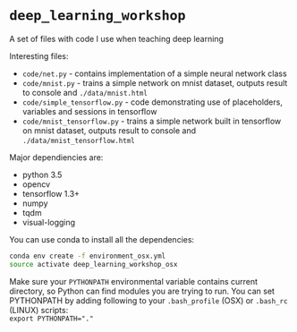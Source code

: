 # `deep_learning_workshop`

A set of files with code I use when teaching deep learning

Interesting files:  
- `code/net.py` - contains implementation of a simple neural network class  
- `code/mnist.py` - trains a simple network on mnist dataset, outputs result to console and `./data/mnist.html`  
- `code/simple_tensorflow.py` - code demonstrating use of placeholders, variables and sessions in tensorflow  
- `code/mnist_tensorflow.py` - trains a simple network built in tensorflow on mnist dataset, outputs result to console and `./data/mnist_tensorflow.html`

Major dependiencies are:  
- python 3.5  
- opencv  
- tensorflow 1.3+  
- numpy  
- tqdm  
- visual-logging  

You can use conda to install all the dependencies:
```bash
conda env create -f environment_osx.yml
source activate deep_learning_workshop_osx
```

Make sure your `PYTHONPATH` environmental variable contains current directory, so Python can find modules you are trying to run. You can set PYTHONPATH by adding following to your `.bash_profile` (OSX) or `.bash_rc` (LINUX) scripts:  
`export PYTHONPATH="."`
